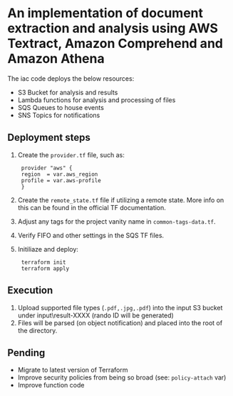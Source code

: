 # An implementation of document extraction and analysis using AWS Textract, Amazon Comprehend and Amazon Athena
The iac code deploys the below resources:
* S3 Bucket for analysis and results
* Lambda functions for analysis and processing of files
* SQS Queues to house events
* SNS Topics for notifications

## Deployment steps
1. Create the `provider.tf` file, such as:

        provider "aws" {
        region  = var.aws_region
        profile = var.aws-profile
        }
2. Create the `remote_state.tf` file if utilizing a remote state. More info on this can be found in the official TF documentation.
3. Adjust any tags for the project vanity name in `common-tags-data.tf`.
4. Verify FIFO and other settings in the SQS TF files.
5. Initiliaze and deploy:
        
        terraform init
        terraform apply

## Execution

1. Upload supported file types (`.pdf,.jpg,.pdf`) into the input S3 bucket under input\result-XXXX (rando ID will be generated)
2. Files will be parsed (on object notification) and placed into the root of the directory.

## Pending

* Migrate to latest version of Terraform
* Improve security policies from being so broad (see: `policy-attach` var)
* Improve function code